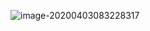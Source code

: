 ![image-20200403083228317](/Users/nicolasthiebaut/projects/reinforcement-learning-lecture-notes/Course1_IntroToRL/week_2_Markov_decision_processes/assets/image-20200403083228317.png)